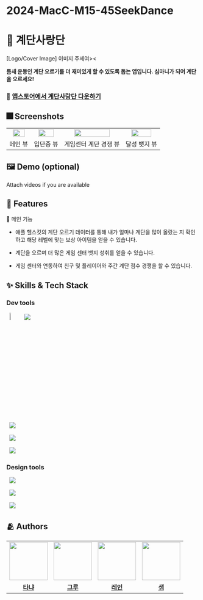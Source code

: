 
# 2024-MacC-M15-45SeekDance

# :iphone: 계단사랑단

[Logo/Cover Image]
이미지 주세여><
  
 **틈새 운동인 계단 오르기를 더 재미있게 할 수 있도록 돕는 앱입니다. 심마니가 되어 계단을 오르세요!**

  
### 🔗 **[앱스토어에서 계단사랑단 다운하기](https://apps.apple.com/kr/app/%EA%B3%84%EB%8B%A8%EC%82%AC%EB%9E%91%EB%8B%A8/id6737301392)**

## :fireworks: Screenshots

<table>
<tr>
    <td align="center"><img src="https://github.com/user-attachments/assets/7cd9ac9f-40a9-4f0f-a053-15c286178b19" width="80%" /></a></td>
    <td align="center"><img src="https://github.com/user-attachments/assets/53ccfb59-fe0b-4426-9a65-150af2bced25" width="80%" /></a></td>
    <td align="center"><img src="https://github.com/user-attachments/assets/eb70d3f7-3277-431b-81a0-f986bed24c16" width="80%" /></a></td>   
    <td align="center"><img src="https://github.com/user-attachments/assets/76e5e1cc-b858-4b5a-8a75-89ab34279656" width="80%" /></a></td>   
  </tr>
  <tr>
    <td align="center">메인 뷰</td>
    <td align="center">입단증 뷰</td>
    <td align="center">게임센터 계단 경쟁 뷰</td>
    <td align="center">달성 뱃지 뷰</td>
  </tr>
</table>
  

## :framed_picture: Demo (optional)

  

Attach videos if you are available

  

  

## :pushpin: Features


<summary>📌 메인 기능 </summary>

- 애플 헬스킷의 계단 오르기 데이터를 통해 내가 얼마나 계단을 많이 올랐는 지 확인하고 해당 레벨에 맞는 보상 아이템을 얻을 수 있습니다.

- 계단을 오르며 더 많은 게임 센터 뱃지 성취를 얻을 수 있습니다.

- 게임 센터와 연동하여 친구 및 플레이어와 주간 계단 점수 경쟁을 할 수 있습니다.



  


## :sparkles: Skills & Tech Stack

  
### Dev tools


<p> 
<img src="https://github.com/user-attachments/assets/074a9a41-89f7-442c-8b52-040677c2fadc" width="7%/>
<img src="https://github.com/user-attachments/assets/38646e39-d55f-4352-b386-7d08e597097e"width="7%/>
<img fill="#147EFB" src="https://github.com/user-attachments/assets/9d1d9a6c-5479-4798-a2b3-49b8c8eec49a"/>

<img src="https://img.shields.io/badge/Swift-FA7343?style=flat&logo=Swift&logoColor=white"/>

  <img src="https://img.shields.io/badge/Visual%20Studio%20Code-0078d7.svg?style=for-the-badge&logo=visual-studio-code&logoColor=white">

  <img src="https://img.shields.io/badge/git-%23F05033.svg?style=for-the-badge&logo=git&logoColor=white">

  <img src="https://img.shields.io/badge/github-%23121011.svg?style=for-the-badge&logo=github&logoColor=white">

</p>

  

### Design tools

  
<p>

  <img src="https://img.shields.io/badge/Figma-F24E1E?style=for-the-badge&logo=Figma&logoColor=white"/>

  <img src="https://img.shields.io/badge/Adobe Illustrator-FF9A00?style=for-the-badge&logo=Adobe Illustrator&logoColor=white"/>

  <img src="https://img.shields.io/badge/Adobe Photoshop-31A8FF?style=for-the-badge&logo=Adobe Photoshop&logoColor=white"/>

</p>

  

  

## :people_hugging: Authors

 <table>
  <tr>
    <td align="center"><a href="https://github.com/Aurora-in-Wonderland"><img src="이미지" width="100px" /></a></td>
    <td align="center"><a href="https://github.com/ownage2"><img src="이미지" 
    width="100px" /></a></td>
    <td align="center"><a href="https://github.com/heexohee"><img src="https://user-images.githubusercontent.com/90495580/169259379-a913dd30-fa7f-4309-af30-9bd94c9608a6.png" width="100px" /></a></td>
     <td align="center"><a href="https://github.com/ownage2"><img src="이미지" 
    width="100px" /></a></td>
  </tr>
   <tr>
    <td align="center"><b><a href="https://github.com/Aurora-in-Wonderland">타냐</a></b></td>
    <td align="center"><b><a href="https://github.com/ownage2">그루</a></b></td>
    <td align="center"><b><a href="https://github.com/heexohee">레인</a></b></td>
    <td align="center"><b><a href="https://github.com/ownage2">샘</a></b></td>
  </tr>
</table>

